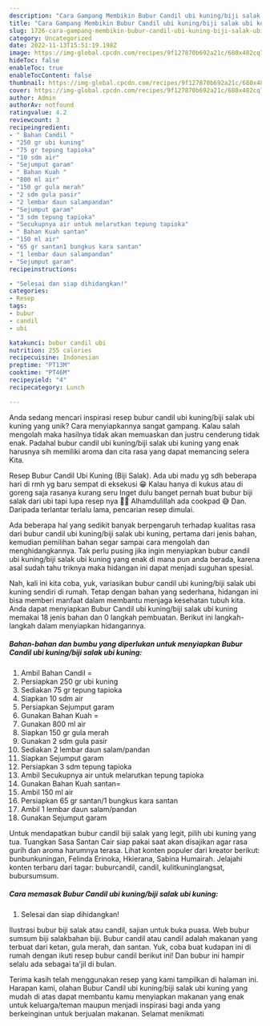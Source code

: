 ```yaml
---
description: "Cara Gampang Membikin Bubur Candil ubi kuning/biji salak ubi kuning yang Mantap"
title: "Cara Gampang Membikin Bubur Candil ubi kuning/biji salak ubi kuning yang Mantap"
slug: 1726-cara-gampang-membikin-bubur-candil-ubi-kuning-biji-salak-ubi-kuning-yang-mantap
category: Uncategorized
date: 2022-11-13T15:51:19.198Z
image: https://img-global.cpcdn.com/recipes/9f127870b692a21c/680x482cq70/bubur-candil-ubi-kuningbiji-salak-ubi-kuning-foto-resep-utama.jpg
hideToc: false
enableToc: true
enableTocContent: false
thumbnail: https://img-global.cpcdn.com/recipes/9f127870b692a21c/680x482cq70/bubur-candil-ubi-kuningbiji-salak-ubi-kuning-foto-resep-utama.jpg
cover: https://img-global.cpcdn.com/recipes/9f127870b692a21c/680x482cq70/bubur-candil-ubi-kuningbiji-salak-ubi-kuning-foto-resep-utama.jpg
author: Admin
authorAv: notfound
ratingvalue: 4.2
reviewcount: 3
recipeingredient:
- " Bahan Candil "
- "250 gr ubi kuning"
- "75 gr tepung tapioka"
- "10 sdm air"
- "Sejumput garam"
- " Bahan Kuah "
- "800 ml air"
- "150 gr gula merah"
- "2 sdm gula pasir"
- "2 lembar daun salampandan"
- "Sejumput garam"
- "3 sdm tepung tapioka"
- "Secukupnya air untuk melarutkan tepung tapioka"
- " Bahan Kuah santan"
- "150 ml air"
- "65 gr santan1 bungkus kara santan"
- "1 lembar daun salampandan"
- "Sejumput garam"
recipeinstructions:

- "Selesai dan siap dihidangkan!"
categories:
- Resep
tags:
- bubur
- candil
- ubi

katakunci: bubur candil ubi 
nutrition: 255 calories
recipecuisine: Indonesian
preptime: "PT13M"
cooktime: "PT46M"
recipeyield: "4"
recipecategory: Lunch

---
```





Anda sedang mencari inspirasi resep bubur candil ubi kuning/biji salak ubi kuning yang unik? Cara menyiapkannya sangat gampang. Kalau salah mengolah maka hasilnya tidak akan memuaskan dan justru cenderung tidak enak. Padahal bubur candil ubi kuning/biji salak ubi kuning yang enak harusnya sih memiliki aroma dan cita rasa yang dapat memancing selera Kita.





Resep Bubur Candil Ubi Kuning (Biji Salak). Ada ubi madu yg sdh beberapa hari di rmh yg baru sempat di eksekusi 😁 Kalau hanya di kukus atau di goreng saja rasanya kurang seru Inget dulu banget pernah buat bubur biji salak dari ubi tapi lupa resep nya 🤦‍♀️ Alhamdulillah ada cookpad 😅 Dan. Daripada terlantar terlalu lama, pencarian resep dimulai.

Ada beberapa hal yang sedikit banyak berpengaruh terhadap kualitas rasa dari bubur candil ubi kuning/biji salak ubi kuning, pertama dari jenis bahan, kemudian pemilihan bahan segar sampai cara mengolah dan menghidangkannya. Tak perlu pusing jika ingin menyiapkan bubur candil ubi kuning/biji salak ubi kuning yang enak di mana pun anda berada, karena asal sudah tahu triknya maka hidangan ini dapat menjadi suguhan spesial.






Nah, kali ini kita coba, yuk, variasikan bubur candil ubi kuning/biji salak ubi kuning sendiri di rumah. Tetap dengan bahan yang sederhana, hidangan ini bisa memberi manfaat dalam membantu menjaga kesehatan tubuh kita. Anda dapat menyiapkan Bubur Candil ubi kuning/biji salak ubi kuning memakai 18 jenis bahan dan 0 langkah pembuatan. Berikut ini langkah-langkah dalam menyiapkan hidangannya.

<!--inarticleads1-->

##### Bahan-bahan dan bumbu yang diperlukan untuk menyiapkan Bubur Candil ubi kuning/biji salak ubi kuning:

1. Ambil  Bahan Candil =
1. Persiapkan 250 gr ubi kuning
1. Sediakan 75 gr tepung tapioka
1. Siapkan 10 sdm air
1. Persiapkan Sejumput garam
1. Gunakan  Bahan Kuah =
1. Gunakan 800 ml air
1. Siapkan 150 gr gula merah
1. Gunakan 2 sdm gula pasir
1. Sediakan 2 lembar daun salam/pandan
1. Siapkan Sejumput garam
1. Persiapkan 3 sdm tepung tapioka
1. Ambil Secukupnya air untuk melarutkan tepung tapioka
1. Gunakan  Bahan Kuah santan=
1. Ambil 150 ml air
1. Persiapkan 65 gr santan/1 bungkus kara santan
1. Ambil 1 lembar daun salam/pandan
1. Gunakan Sejumput garam


Untuk mendapatkan bubur candil biji salak yang legit, pilih ubi kuning yang tua. Tuangkan Sasa Santan Cair siap pakai saat akan disajikan agar rasa gurih dan aroma harumnya terasa. Lihat konten populer dari kreator berikut: bunbunkuningan, Felinda Erinoka, Hkierana, Sabina Humairah. Jelajahi konten terbaru dari tagar: buburcandil, candil, kulitkuninglangsat, bubursumsum. 

<!--inarticleads2-->

##### Cara memasak Bubur Candil ubi kuning/biji salak ubi kuning:


1. Selesai dan siap dihidangkan!

Ilustrasi bubur biji salak atau candil, sajian untuk buka puasa. Web bubur sumsum biji salakbahan biji. Bubur candil atau candil adalah makanan yang terbuat dari ketan, gula merah, dan santan. Yuk, coba buat kudapan ini di rumah dengan ikuti resep bubur candil berikut ini! Dan bubur ini hampir selalu ada sebagai ta&#39;jil di bulan. 

Terima kasih telah menggunakan resep yang kami tampilkan di halaman ini. Harapan kami, olahan Bubur Candil ubi kuning/biji salak ubi kuning yang mudah di atas dapat membantu kamu menyiapkan makanan yang enak untuk keluarga/teman maupun menjadi inspirasi bagi anda yang berkeinginan untuk berjualan makanan. Selamat menikmati
